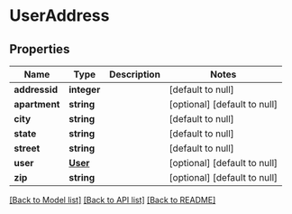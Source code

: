 # UserAddress

## Properties
Name | Type | Description | Notes
------------ | ------------- | ------------- | -------------
**addressid** | **integer** |  | [default to null]
**apartment** | **string** |  | [optional] [default to null]
**city** | **string** |  | [default to null]
**state** | **string** |  | [default to null]
**street** | **string** |  | [default to null]
**user** | [**User**](User.md) |  | [optional] [default to null]
**zip** | **string** |  | [optional] [default to null]

[[Back to Model list]](../README.md#documentation-for-models) [[Back to API list]](../README.md#documentation-for-api-endpoints) [[Back to README]](../README.md)


